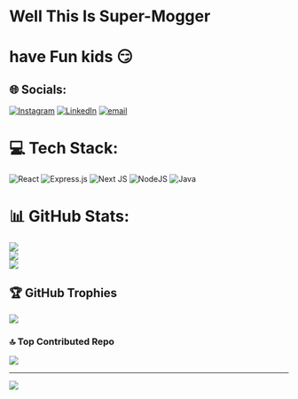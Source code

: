 
<h1  style={{ color: 'red', fontSize: '2.5rem', marginBottom: '12px' }> Well This Is Super-Mogger</h1>

# have Fun kids 😏
## 🌐 Socials:
[![Instagram](https://img.shields.io/badge/Instagram-%23E4405F.svg?logo=Instagram&logoColor=white)](https://instagram.com/a.myth_singh) [![LinkedIn](https://img.shields.io/badge/LinkedIn-%230077B5.svg?logo=linkedin&logoColor=white)](https://linkedin.com/in/https://www.linkedin.com/in/amit-singh-rawat-bb056524a/) [![email](https://img.shields.io/badge/Email-D14836?logo=gmail&logoColor=white)](mailto:rawatamit446@gmail.com) 

# 💻 Tech Stack:
![React](https://img.shields.io/badge/react-%2320232a.svg?style=for-the-badge&logo=react&logoColor=%2361DAFB) ![Express.js](https://img.shields.io/badge/express.js-%23404d59.svg?style=for-the-badge&logo=express&logoColor=%2361DAFB) ![Next JS](https://img.shields.io/badge/Next-black?style=for-the-badge&logo=next.js&logoColor=white) ![NodeJS](https://img.shields.io/badge/node.js-6DA55F?style=for-the-badge&logo=node.js&logoColor=white) ![Java](https://img.shields.io/badge/java-%23ED8B00.svg?style=for-the-badge&logo=openjdk&logoColor=white)
# 📊 GitHub Stats:
![](https://github-readme-stats.vercel.app/api?username=super-mogger&theme=shadow_green&hide_border=false&include_all_commits=false&count_private=false)<br/>
![](https://nirzak-streak-stats.vercel.app/?user=super-mogger&theme=shadow_green&hide_border=false)<br/>
![](https://github-readme-stats.vercel.app/api/top-langs/?username=super-mogger&theme=shadow_green&hide_border=false&include_all_commits=false&count_private=false&layout=compact)

## 🏆 GitHub Trophies
![](https://github-profile-trophy.vercel.app/?username=super-mogger&theme=tokyonight&no-frame=false&no-bg=false&margin-w=4)

### 🔝 Top Contributed Repo
![](https://github-contributor-stats.vercel.app/api?username=super-mogger&limit=5&theme=dark&combine_all_yearly_contributions=true)

---
[![](https://visitcount.itsvg.in/api?id=super-mogger&icon=0&color=0)](https://visitcount.itsvg.in)

<!-- Proudly created with GPRM ( https://gprm.itsvg.in ) -->
